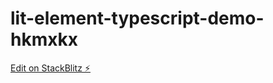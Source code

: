 # lit-element-typescript-demo-hkmxkx

[Edit on StackBlitz ⚡️](https://stackblitz.com/edit/lit-element-typescript-demo-hkmxkx)